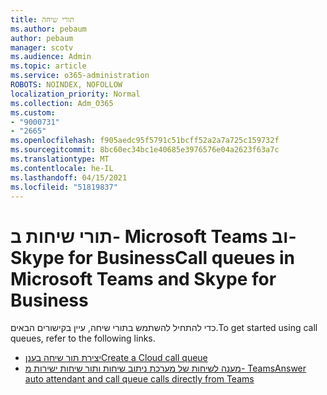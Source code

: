 ```yaml
---
title: תורי שיחה
ms.author: pebaum
author: pebaum
manager: scotv
ms.audience: Admin
ms.topic: article
ms.service: o365-administration
ROBOTS: NOINDEX, NOFOLLOW
localization_priority: Normal
ms.collection: Adm_O365
ms.custom:
- "9000731"
- "2665"
ms.openlocfilehash: f905aedc95f5791c51bcff52a2a7a725c159732f
ms.sourcegitcommit: 8bc60ec34bc1e40685e3976576e04a2623f63a7c
ms.translationtype: MT
ms.contentlocale: he-IL
ms.lasthandoff: 04/15/2021
ms.locfileid: "51819837"
---
```

# <a name="call-queues-in-microsoft-teams-and-skype-for-business"></a><span data-ttu-id="01fe0-102">תורי שיחות ב- Microsoft Teams וב- Skype for Business</span><span class="sxs-lookup"><span data-stu-id="01fe0-102">Call queues in Microsoft Teams and Skype for Business</span></span> 

<span data-ttu-id="01fe0-103">כדי להתחיל להשתמש בתורי שיחה, עיין בקישורים הבאים.</span><span class="sxs-lookup"><span data-stu-id="01fe0-103">To get started using call queues, refer to the following links.</span></span>

- [<span data-ttu-id="01fe0-104">יצירת תור שיחה בענן</span><span class="sxs-lookup"><span data-stu-id="01fe0-104">Create a Cloud call queue</span></span>](https://docs.microsoft.com/microsoftteams/create-a-phone-system-call-queue)
- [<span data-ttu-id="01fe0-105">מענה לשיחות של מערכת ניתוב שיחות ותור שיחות ישירות מ- Teams</span><span class="sxs-lookup"><span data-stu-id="01fe0-105">Answer auto attendant and call queue calls directly from Teams</span></span>](https://docs.microsoft.com/microsoftteams/answer-auto-attendant-and-call-queue-calls)